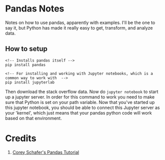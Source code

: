 # Pandas Notes
Notes on how to use pandas, apparently with examples. I'll be the one to say it, but Python has made it really easy to get, transform, and analyze data. 

## How to setup
```
<!-- Installs pandas itself -->
pip install pandas

<!-- For installing and working with Jupyter notebooks, which is a common way to work with  -->
pip install jupyterlab
```
Then download the stack overflow data. Now do `jupyter notebook` to start up a jupyter server. In order for this command to work you need to make sure that Python is set on your path variable. Now that you've started up this jupyter notebook, you should be able to connect this Jupyter server as your 'kernel', which just means that your pandas python code will work based on that environment.

# Credits
1. [Corey Schafer's Pandas Tutorial](https://youtube.com/playlist?list=PL-osiE80TeTsWmV9i9c58mdDCSskIFdDS&si=ELODlj2Y7n3Q4GfD)